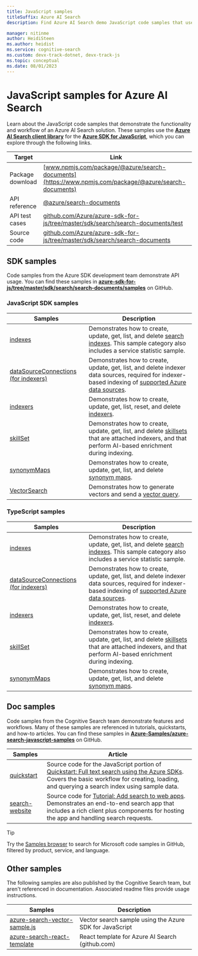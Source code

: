 ```yaml
---
title: JavaScript samples
titleSuffix: Azure AI Search
description: Find Azure AI Search demo JavaScript code samples that use the Azure .NET SDK for JavaScript.

manager: nitinme
author: HeidiSteen
ms.author: heidist
ms.service: cognitive-search
ms.custom: devx-track-dotnet, devx-track-js
ms.topic: conceptual
ms.date: 08/01/2023
---
```


# JavaScript samples for Azure AI Search

Learn about the JavaScript code samples that demonstrate the functionality and workflow of an Azure AI Search solution. These samples use the [**Azure AI Search client library**](/javascript/api/overview/azure/search-documents-readme) for the [**Azure SDK for JavaScript**](/azure/developer/javascript/), which you can explore through the following links.

| Target | Link |
|--------|------|
| Package download | [www.npmjs.com/package/@azure/search-documents](https://www.npmjs.com/package/@azure/search-documents) |
| API reference | [@azure/search-documents](/javascript/api/@azure/search-documents/)  |
| API test cases | [github.com/Azure/azure-sdk-for-js/tree/master/sdk/search/search-documents/test](https://github.com/Azure/azure-sdk-for-js/tree/master/sdk/search/search-documents/test) |
| Source code | [github.com/Azure/azure-sdk-for-js/tree/master/sdk/search/search-documents](https://github.com/Azure/azure-sdk-for-js/tree/master/sdk/search/search-documents)  |

## SDK samples

Code samples from the Azure SDK development team demonstrate API usage. You can find these samples in [**azure-sdk-for-js/tree/master/sdk/search/search-documents/samples**](https://github.com/Azure/azure-sdk-for-js/tree/master/sdk/search/search-documents/samples) on GitHub.

### JavaScript SDK samples

| Samples | Description |
|---------|-------------|
| [indexes](https://github.com/Azure/azure-sdk-for-js/tree/main/sdk/search/search-documents/samples/v11/javascript) | Demonstrates how to create, update, get, list, and delete [search indexes](search-what-is-an-index.md). This sample category also includes a service statistic sample. |
| [dataSourceConnections (for indexers)](https://github.com/Azure/azure-sdk-for-js/blob/main/sdk/search/search-documents/samples/v11/javascript/dataSourceConnectionOperations.js) | Demonstrates how to create, update, get, list, and delete indexer data sources, required for indexer-based indexing of [supported Azure data sources](search-indexer-overview.md#supported-data-sources). |
| [indexers](https://github.com/Azure/azure-sdk-for-js/tree/main/sdk/search/search-documents/samples/v11/javascript) |  Demonstrates how to create, update, get, list, reset, and delete [indexers](search-indexer-overview.md).|
| [skillSet](https://github.com/Azure/azure-sdk-for-js/tree/main/sdk/search/search-documents/samples/v11/javascript) |   Demonstrates how to create, update, get, list, and delete [skillsets](cognitive-search-working-with-skillsets.md) that are attached indexers, and that perform AI-based enrichment during indexing. |
| [synonymMaps](https://github.com/Azure/azure-sdk-for-js/tree/main/sdk/search/search-documents/samples/v11/javascript) | Demonstrates how to create, update, get, list, and delete [synonym maps](search-synonyms.md).  |
| [VectorSearch](https://github.com/Azure/azure-sdk-for-js/blob/main/sdk/search/search-documents/samples/v12-beta/javascript/vectorSearch.js) | Demonstrates how to generate vectors and send a [vector query](vector-search-how-to-query.md).  |

### TypeScript samples

| Samples | Description |
|---------|-------------|
| [indexes](https://github.com/Azure/azure-sdk-for-js/tree/main/sdk/search/search-documents/samples/v11/typescript/src) | Demonstrates how to create, update, get, list, and delete [search indexes](search-what-is-an-index.md). This sample category also includes a service statistic sample. |
| [dataSourceConnections (for indexers)](https://github.com/Azure/azure-sdk-for-js/blob/main/sdk/search/search-documents/samples/v11/typescript/src/dataSourceConnectionOperations.ts) | Demonstrates how to create, update, get, list, and delete indexer data sources, required for indexer-based indexing of [supported Azure data sources](search-indexer-overview.md#supported-data-sources). |
| [indexers](https://github.com/Azure/azure-sdk-for-js/tree/main/sdk/search/search-documents/samples/v11/typescript/src) |  Demonstrates how to create, update, get, list, reset, and delete [indexers](search-indexer-overview.md).|
| [skillSet](https://github.com/Azure/azure-sdk-for-js/blob/main/sdk/search/search-documents/samples/v11/typescript/src/skillSetOperations.ts) |   Demonstrates how to create, update, get, list, and delete [skillsets](cognitive-search-working-with-skillsets.md) that are attached indexers, and that perform AI-based enrichment during indexing. |
| [synonymMaps](https://github.com/Azure/azure-sdk-for-js/blob/main/sdk/search/search-documents/samples/v11/typescript/src/synonymMapOperations.ts) | Demonstrates how to create, update, get, list, and delete [synonym maps](search-synonyms.md).  |

## Doc samples

Code samples from the Cognitive Search team demonstrate features and workflows. Many of these samples are referenced in tutorials, quickstarts, and how-to articles. You can find these samples in [**Azure-Samples/azure-search-javascript-samples**](https://github.com/Azure-Samples/azure-search-javascript-samples) on GitHub.

| Samples | Article |
|---------|---------|
| [quickstart](https://github.com/Azure-Samples/azure-search-javascript-samples/tree/master/quickstart/v11) | Source code for the JavaScript portion of [Quickstart: Full text search using the Azure SDKs](search-get-started-text.md). Covers the basic workflow for creating, loading, and querying a search index using sample data. |
| [search-website](https://github.com/Azure-Samples/azure-search-javascript-samples/tree/main/search-website-functions-v4) | Source code for [Tutorial: Add search to web apps](tutorial-javascript-overview.md). Demonstrates an end-to-end search app that includes a rich client plus components for hosting the app and handling search requests.|

> [!TIP]
> Try the [Samples browser](/samples/browse/?languages=javascript&products=azure-cognitive-search) to search for Microsoft code samples in GitHub, filtered by product, service, and language.

## Other samples

The following samples are also published by the Cognitive Search team, but aren't referenced in documentation. Associated readme files provide usage instructions.

| Samples | Description |
|---------|-------------|
| [azure-search-vector-sample.js](https://github.com/Azure/cognitive-search-vector-pr/tree/main/demo-javascript)  | Vector search sample using the Azure SDK for JavaScript |
| [azure-search-react-template](https://github.com/dereklegenzoff/azure-search-react-template) | React template for Azure AI Search (github.com) |
